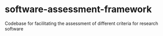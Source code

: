 # software-assessment-framework
Codebase for facilitating the assessment of different criteria for research software
